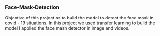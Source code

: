 ### Face-Mask-Detection

Objective of this project os to build the model to detect the face mask in covid - 19 situations.
In this project we used transfer learning to build the model
I applied the face mash detector in image and videos.
